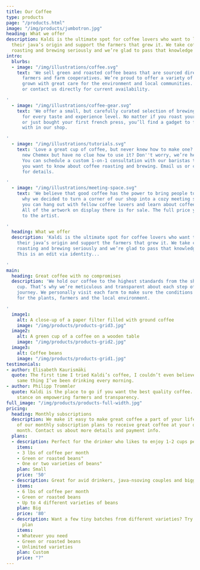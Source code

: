 ```yaml
---
title: Our Coffee
type: products
page: "/products.html"
image: "/img/products/jumbotron.jpg"
heading: What we offer
description: Kaldi is the ultimate spot for coffee lovers who want to learn about
  their java’s origin and support the farmers that grew it. We take coffee production,
  roasting and brewing seriously and we’re glad to pass that knowledge to anyone.
intro:
  blurbs:
  - image: "/img/illustrations/coffee.svg"
    text: 'We sell green and roasted coffee beans that are sourced directly from independent
      farmers and farm cooperatives. We’re proud to offer a variety of coffee beans
      grown with great care for the environment and local communities. Check our post
      or contact us directly for current availability.

'
  - image: "/img/illustrations/coffee-gear.svg"
    text: 'We offer a small, but carefully curated selection of brewing gear and tools
      for every taste and experience level. No matter if you roast your own beans
      or just bought your first french press, you’ll find a gadget to fall in love
      with in our shop.

'
  - image: "/img/illustrations/tutorials.svg"
    text: 'Love a great cup of coffee, but never knew how to make one? Bought a fancy
      new Chemex but have no clue how to use it? Don''t worry, we’re here to help.
      You can schedule a custom 1-on-1 consultation with our baristas to learn anything
      you want to know about coffee roasting and brewing. Email us or call the store
      for details.

'
  - image: "/img/illustrations/meeting-space.svg"
    text: 'We believe that good coffee has the power to bring people together. That’s
      why we decided to turn a corner of our shop into a cozy meeting space where
      you can hang out with fellow coffee lovers and learn about coffee making techniques.
      All of the artwork on display there is for sale. The full price you pay goes
      to the artist.

'
  heading: What we offer
  description: 'Kaldi is the ultimate spot for coffee lovers who want to learn about
    their java’s origin and support the farmers that grew it. We take coffee production,
    roasting and brewing seriously and we’re glad to pass that knowledge to anyone.
    This is an edit via identity...

'
main:
  heading: Great coffee with no compromises
  description: 'We hold our coffee to the highest standards from the shrub to the
    cup. That’s why we’re meticulous and transparent about each step of the coffee’s
    journey. We personally visit each farm to make sure the conditions are optimal
    for the plants, farmers and the local environment.

'
  image1:
    alt: A close-up of a paper filter filled with ground coffee
    image: "/img/products/products-grid3.jpg"
  image2:
    alt: A green cup of a coffee on a wooden table
    image: "/img/products/products-grid2.jpg"
  image3:
    alt: Coffee beans
    image: "/img/products/products-grid1.jpg"
testimonials:
- author: Elisabeth Kaurismäki
  quote: The first time I tried Kaldi’s coffee, I couldn’t even believe that was the
    same thing I’ve been drinking every morning.
- author: Philipp Trommler
  quote: Kaldi is the place to go if you want the best quality coffee. I love their
    stance on empowering farmers and transparency.
full_image: "/img/products/products-full-width.jpg"
pricing:
  heading: Monthly subscriptions
  description: We make it easy to make great coffee a part of your life. Choose one
    of our monthly subscription plans to receive great coffee at your doorstep each
    month. Contact us about more details and payment info.
  plans:
  - description: Perfect for the drinker who likes to enjoy 1-2 cups per day.
    items:
    - 3 lbs of coffee per month
    - Green or roasted beans"
    - One or two varieties of beans"
    plan: Small
    price: '50'
  - description: Great for avid drinkers, java-nsoving couples and bigger crowds
    items:
    - 6 lbs of coffee per month
    - Green or roasted beans
    - Up to 4 different varieties of beans
    plan: Big
    price: '80'
  - description: Want a few tiny batches from different varieties? Try our custom
      plan
    items:
    - Whatever you need
    - Green or roasted beans
    - Unlimited varieties
    plan: Custom
    price: "?"
---
```


